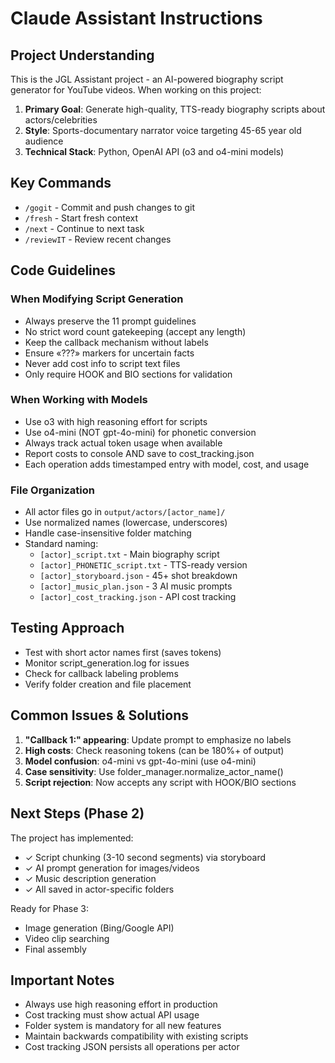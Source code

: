 # Claude Assistant Instructions

## Project Understanding
This is the JGL Assistant project - an AI-powered biography script generator for YouTube videos. When working on this project:

1. **Primary Goal**: Generate high-quality, TTS-ready biography scripts about actors/celebrities
2. **Style**: Sports-documentary narrator voice targeting 45-65 year old audience
3. **Technical Stack**: Python, OpenAI API (o3 and o4-mini models)

## Key Commands
- `/gogit` - Commit and push changes to git
- `/fresh` - Start fresh context
- `/next` - Continue to next task
- `/reviewIT` - Review recent changes

## Code Guidelines

### When Modifying Script Generation
- Always preserve the 11 prompt guidelines
- No strict word count gatekeeping (accept any length)
- Keep the callback mechanism without labels
- Ensure «???» markers for uncertain facts
- Never add cost info to script text files
- Only require HOOK and BIO sections for validation

### When Working with Models
- Use o3 with high reasoning effort for scripts
- Use o4-mini (NOT gpt-4o-mini) for phonetic conversion
- Always track actual token usage when available
- Report costs to console AND save to cost_tracking.json
- Each operation adds timestamped entry with model, cost, and usage

### File Organization
- All actor files go in `output/actors/[actor_name]/`
- Use normalized names (lowercase, underscores)
- Handle case-insensitive folder matching
- Standard naming:
  - `[actor]_script.txt` - Main biography script
  - `[actor]_PHONETIC_script.txt` - TTS-ready version
  - `[actor]_storyboard.json` - 45+ shot breakdown
  - `[actor]_music_plan.json` - 3 AI music prompts
  - `[actor]_cost_tracking.json` - API cost tracking

## Testing Approach
- Test with short actor names first (saves tokens)
- Monitor script_generation.log for issues
- Check for callback labeling problems
- Verify folder creation and file placement

## Common Issues & Solutions
1. **"Callback 1:" appearing**: Update prompt to emphasize no labels
2. **High costs**: Check reasoning tokens (can be 180%+ of output)
3. **Model confusion**: o4-mini vs gpt-4o-mini (use o4-mini)
4. **Case sensitivity**: Use folder_manager.normalize_actor_name()
5. **Script rejection**: Now accepts any script with HOOK/BIO sections

## Next Steps (Phase 2)
The project has implemented:
- ✓ Script chunking (3-10 second segments) via storyboard
- ✓ AI prompt generation for images/videos
- ✓ Music description generation
- ✓ All saved in actor-specific folders

Ready for Phase 3:
- Image generation (Bing/Google API)
- Video clip searching
- Final assembly

## Important Notes
- Always use high reasoning effort in production
- Cost tracking must show actual API usage
- Folder system is mandatory for all new features
- Maintain backwards compatibility with existing scripts
- Cost tracking JSON persists all operations per actor